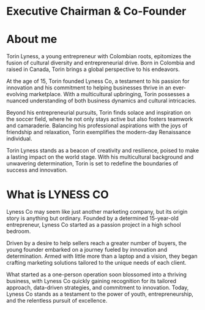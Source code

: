 # Executive Chairman & Co-Founder 
# About me 
Torin Lyness, a young entrepreneur with Colombian roots, epitomizes the fusion of cultural diversity and entrepreneurial drive. Born in Colombia and raised in Canada, Torin brings a global perspective to his endeavors.

At the age of 15, Torin founded Lyness Co, a testament to his passion for innovation and his commitment to helping businesses thrive in an ever-evolving marketplace. With a multicultural upbringing, Torin possesses a nuanced understanding of both business dynamics and cultural intricacies.

Beyond his entrepreneurial pursuits, Torin finds solace and inspiration on the soccer field, where he not only stays active but also fosters teamwork and camaraderie. Balancing his professional aspirations with the joys of friendship and relaxation, Torin exemplifies the modern-day Renaissance individual.

Torin Lyness stands as a beacon of creativity and resilience, poised to make a lasting impact on the world stage. With his multicultural background and unwavering determination, Torin is set to redefine the boundaries of success and innovation.
# What is LYNESS CO 
Lyness Co may seem like just another marketing company, but its origin story is anything but ordinary. Founded by a determined 15-year-old entrepreneur, Lyness Co started as a passion project in a high school bedroom.

Driven by a desire to help sellers reach a greater number of buyers, the young founder embarked on a journey fueled by innovation and determination. Armed with little more than a laptop and a vision, they began crafting marketing solutions tailored to the unique needs of each client.

What started as a one-person operation soon blossomed into a thriving business, with Lyness Co quickly gaining recognition for its tailored approach, data-driven strategies, and commitment to innovation. Today, Lyness Co stands as a testament to the power of youth, entrepreneurship, and the relentless pursuit of excellence.
